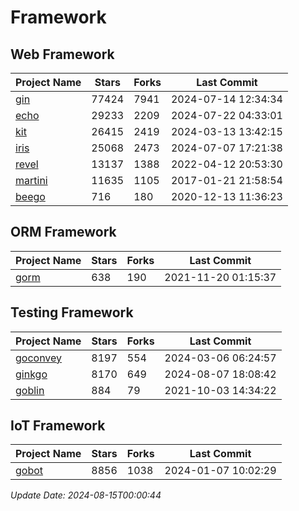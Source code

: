 # Framework

## Web Framework
| Project Name | Stars | Forks | Last Commit |
| ------------ | ----- | ----- | ----------- |
| [gin](https://github.com/gin-gonic/gin) | 77424 | 7941 | 2024-07-14 12:34:34 |
| [echo](https://github.com/labstack/echo) | 29233 | 2209 | 2024-07-22 04:33:01 |
| [kit](https://github.com/go-kit/kit) | 26415 | 2419 | 2024-03-13 13:42:15 |
| [iris](https://github.com/kataras/iris) | 25068 | 2473 | 2024-07-07 17:21:38 |
| [revel](https://github.com/revel/revel) | 13137 | 1388 | 2022-04-12 20:53:30 |
| [martini](https://github.com/go-martini/martini) | 11635 | 1105 | 2017-01-21 21:58:54 |
| [beego](https://github.com/astaxie/beego) | 716 | 180 | 2020-12-13 11:36:23 |

## ORM Framework
| Project Name | Stars | Forks | Last Commit |
| ------------ | ----- | ----- | ----------- |
| [gorm](https://github.com/jinzhu/gorm) | 638 | 190 | 2021-11-20 01:15:37 |

## Testing Framework
| Project Name | Stars | Forks | Last Commit |
| ------------ | ----- | ----- | ----------- |
| [goconvey](https://github.com/smartystreets/goconvey) | 8197 | 554 | 2024-03-06 06:24:57 |
| [ginkgo](https://github.com/onsi/ginkgo) | 8170 | 649 | 2024-08-07 18:08:42 |
| [goblin](https://github.com/franela/goblin) | 884 | 79 | 2021-10-03 14:34:22 |

## IoT Framework
| Project Name | Stars | Forks | Last Commit |
| ------------ | ----- | ----- | ----------- |
| [gobot](https://github.com/hybridgroup/gobot) | 8856 | 1038 | 2024-01-07 10:02:29 |

*Update Date: 2024-08-15T00:00:44*